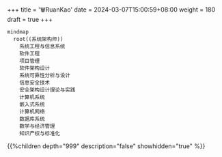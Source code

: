 +++
title = '🗑️RuanKao'
date = 2024-03-07T15:00:59+08:00
weight = 180
draft = true
+++


```mermaid
mindmap
  root((系统架构师))
    系统工程与信息系统
    软件工程
    项目管理
    软件架构设计
    系统可靠性分析与设计
    信息安全技术
    安全架构设计理论与实践
    计算机系统
    嵌入式系统
    计算机网络
    数据库系统
    数学与经济管理
    知识产权与标准化
```

{{%children depth="999" description="false" showhidden="true" %}}